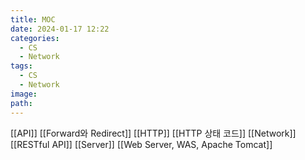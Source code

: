 ```yaml
---
title: MOC
date: 2024-01-17 12:22
categories:
  - CS
  - Network
tags:
  - CS
  - Network
image: 
path:
---
```

[[API]]
[[Forward와 Redirect]]
[[HTTP]]
[[HTTP 상태 코드]]
[[Network]]
[[RESTful API]]
[[Server]]
[[Web Server, WAS, Apache Tomcat]]